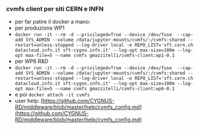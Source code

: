 ### cvmfs client per siti CERN e INFN

- per far patire il docker a mano:
- per produzione WP1
- ```docker run -it --rm -d --privileged=True --device /dev/fuse  --cap-add SYS_ADMIN --volume /data/jupyter-mounts/cvmfs/:/cvmfs:shared --restart=unless-stopped --log-driver local -e REPO_LIST='sft.cern.ch datacloud.infn.it sft-cygno.infn.it' --log-opt max-size=100m --log-opt max-file=5 --name cvmfs gmazzitelli/cvmfs-client:wp1-0.1```
- per WP6 R&D
- ```docker run -it --rm -d --privileged=True --device /dev/fuse  --cap-add SYS_ADMIN --volume /data/jupyter-mounts/cvmfs/:/cvmfs:shared --restart=unless-stopped --log-driver local -e REPO_LIST='sft.cern.ch datacloud.infn.it sft-cygno.infn.it' --log-opt max-size=100m --log-opt max-file=5 --name cvmfs gmazzitelli/cvmfs-client:wp6-0.1```
- e poi ```docker attach -it cvmfs```
- user help: [https://github.com/CYGNUS-RD/middleware/blob/master/help/cvmfs_config.md](https://github.com/CYGNUS-RD/middleware/blob/master/help/cvmfs_config.md)
